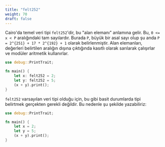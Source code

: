 ```yaml
---
title: "felt252"
weight: 70
draft: false
---
```


Cairo'da temel veri tipi `felt252`'dir, bu "alan elemanı" anlamına gelir. Bu, `0 <= x < P` aralığındaki tam sayılardır. Burada `P`, büyük bir asal sayı olup şu anda `P = 2^{251} + 17 * 2^{192} + 1` olarak belirlenmiştir. Alan elemanları, değerleri belirtilen aralığın dışına çıktığında kasıtlı olarak sarılarak çalışırlar ve modüler aritmetik kullanırlar.

```rust {.codebox}
use debug::PrintTrait;

fn main() {
    let x: felt252 = 2;
    let y: felt252 = 5;
    (x + y).print();
}
```

`felt252` varsayılan veri tipi olduğu için, bu gibi basit durumlarda tipi belirtmek gerçekten gerekli değildir. 
Bu nedenle şu şekilde yazabiliriz:

```rust {.codebox}
use debug::PrintTrait;

fn main() {
    let x = 2;
    let y = 5;
    (x + y).print();
}
```
